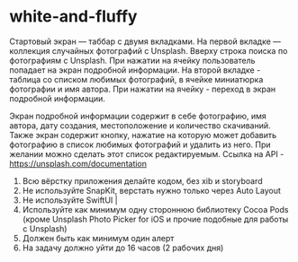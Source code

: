 # white-and-fluffy

Стартовый экран — таббар с двумя вкладками.
На первой вкладке — коллекция случайных фотографий с Unsplash.
Вверху строка поиска по фотографиям с Unsplash. При нажатии на ячейку пользователь попадает на экран подробной информации.
На второй вкладке - таблица со списком любимых фотографий, в ячейке миниатюрка фотографии и имя автора.
При нажатии на ячейку - переход в экран подробной информации.

Экран подробной информации содержит в себе фотографию, имя автора, дату создания, местоположение и количество скачиваний.
Также экран содержит кнопку, нажатие на которую может добавить фотографию в список любимых фотографий и удалить из него.
При желании можно сделать этот список редактируемым.
Ссылка на API - https://unsplash.com/documentation

1. Всю вёрстку приложения делайте кодом, без xib и storyboard
2. Не используйте SnapKit, верстать нужно только через Auto Layout
3. Не используйте SwiftUI |
4. Используйте как минимум одну стороннюю библиотеку Cocoa Pods (кроме Unsplash Photo Picker for iOS и прочие подобные для работы с Unsplash)
5. Должен быть как минимум один алерт
6. На задачу должно уйти до 16 часов (2 рабочих дня)
